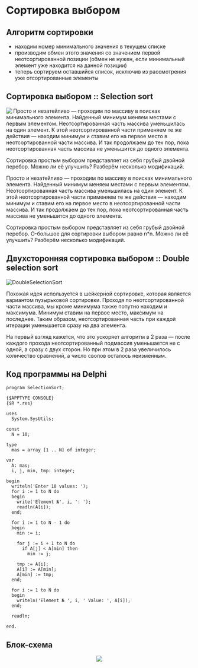 # Сортировка выбором
## Алгоритм сортировки
* находим номер минимального значения в текущем списке
* производим обмен этого значения со значением первой неотсортированной позиции (обмен не нужен, если минимальный элемент уже находится на данной позиции)
* теперь сортируем оставшийся список, исключив из рассмотрения уже отсортированные элементы

## Сортировка выбором :: Selection sort

  <img align="left" src="https://user-images.githubusercontent.com/40485432/138336768-6fb0eff7-9eb6-4cbc-b000-b101d81bffb9.gif" />
  Просто и незатейливо — проходим по массиву в поисках минимального элемента. Найденный минимум меняем местами с первым элементом. Неотсортированная часть массива уменьшилась на один элемент. К этой неотсортированной части применяем те же действия — находим минимум и ставим его на первое место в неотсортированной части массива. И так продолжаем до тех пор, пока неотсортированная часть массива не уменьшится до одного элемента.

Сортировка простым выбором представляет из себя грубый двойной перебор. Можно ли её улучшить? Разберём несколько модификаций.

Просто и незатейливо — проходим по массиву в поисках минимального элемента. Найденный минимум меняем местами с первым элементом. Неотсортированная часть массива уменьшилась на один элемент. К этой неотсортированной части применяем те же действия — находим минимум и ставим его на первое место в неотсортированной части массива. И так продолжаем до тех пор, пока неотсортированная часть массива не уменьшится до одного элемента.

Сортировка простым выбором представляет из себя грубый двойной перебор. O-большое для сортировки выбором равно n*n. Можно ли её улучшить? Разберём несколько модификаций.

## Двухсторонняя сортировка выбором :: Double selection sort

![DoubleSelectionSort](https://user-images.githubusercontent.com/40485432/138320623-b37b37ea-9b64-4eb8-ab3e-d3e81add37ba.gif)

Похожая идея используется в шейкерной сортировке, которая является вариантом пузырьковой сортировки. Проходя по неотсортированной части массива, мы кроме минимума  также попутно находим и максимума. Минимум ставим на первое место, максимум на последнее. Таким образом, неотсортированная часть при каждой итерации уменьшается сразу на два элемента.

На первый взгляд кажется, что это ускоряет алгоритм в 2 раза — после каждого прохода неотсортированный подмассив уменьшается не с одной, а сразу с двух сторон. Но при этом в 2 раза увеличилось количество сравнений, а число свопов осталось неизменным.

## Код программы на Delphi
```
program SelectionSort;

{$APPTYPE CONSOLE}
{$R *.res}

uses
  System.SysUtils;

const
  N = 10;

type
  mas = array [1 .. N] of integer;

var
  A: mas;
  i, j, min, tmp: integer;

begin
  writeln('Enter 10 values: ');
  for i := 1 to N do
  begin
    write('Element №', i, ': ');
    readln(A[i]);
  end;

  for i := 1 to N - 1 do
  begin
    min := i;

    for j := i + 1 to N do
      if A[j] < A[min] then
        min := j;

    tmp := A[i];
    A[i] := A[min];
    A[min] := tmp;
  end;

  for i := 1 to N do
  begin
    writeln('Element № ', i, ' Value: ', A[i]);
  end;

  readln;

end.
```
## Блок-схема
<p align="center">
  <img src="https://user-images.githubusercontent.com/40485432/138338618-93f107f1-ed25-458a-85ae-15ce022821b4.png"/>
</p>

